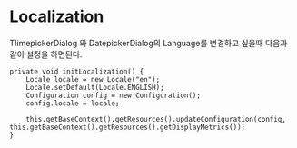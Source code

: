 # Localization

TIimepickerDialog 와 DatepickerDialog의 Language를 변경하고 싶을때 다음과 같이 설정을 하면된다.

```text
private void initLocalization() {
    Locale locale = new Locale("en");
    Locale.setDefault(Locale.ENGLISH);
    Configuration config = new Configuration();
    config.locale = locale;

    this.getBaseContext().getResources().updateConfiguration(config, this.getBaseContext().getResources().getDisplayMetrics());
}
```



